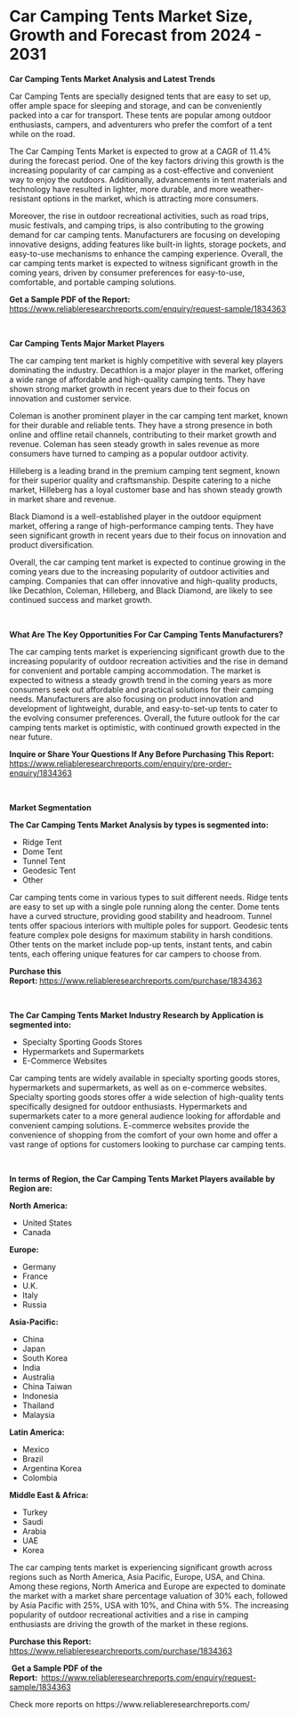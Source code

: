 <p><h1>Car Camping Tents Market Size, Growth and Forecast from 2024 - 2031</h1></p><p><strong>Car Camping Tents Market Analysis and Latest Trends</strong></p>
<p><p>Car Camping Tents are specially designed tents that are easy to set up, offer ample space for sleeping and storage, and can be conveniently packed into a car for transport. These tents are popular among outdoor enthusiasts, campers, and adventurers who prefer the comfort of a tent while on the road.</p><p>The Car Camping Tents Market is expected to grow at a CAGR of 11.4% during the forecast period. One of the key factors driving this growth is the increasing popularity of car camping as a cost-effective and convenient way to enjoy the outdoors. Additionally, advancements in tent materials and technology have resulted in lighter, more durable, and more weather-resistant options in the market, which is attracting more consumers.</p><p>Moreover, the rise in outdoor recreational activities, such as road trips, music festivals, and camping trips, is also contributing to the growing demand for car camping tents. Manufacturers are focusing on developing innovative designs, adding features like built-in lights, storage pockets, and easy-to-use mechanisms to enhance the camping experience. Overall, the car camping tents market is expected to witness significant growth in the coming years, driven by consumer preferences for easy-to-use, comfortable, and portable camping solutions.</p></p>
<p><strong>Get a Sample PDF of the Report:&nbsp;</strong> <a href="https://www.reliableresearchreports.com/enquiry/request-sample/1834363">https://www.reliableresearchreports.com/enquiry/request-sample/1834363</a></p>
<p>&nbsp;</p>
<p><strong>Car Camping Tents Major Market Players</strong></p>
<p><p>The car camping tent market is highly competitive with several key players dominating the industry. Decathlon is a major player in the market, offering a wide range of affordable and high-quality camping tents. They have shown strong market growth in recent years due to their focus on innovation and customer service.</p><p>Coleman is another prominent player in the car camping tent market, known for their durable and reliable tents. They have a strong presence in both online and offline retail channels, contributing to their market growth and revenue. Coleman has seen steady growth in sales revenue as more consumers have turned to camping as a popular outdoor activity.</p><p>Hilleberg is a leading brand in the premium camping tent segment, known for their superior quality and craftsmanship. Despite catering to a niche market, Hilleberg has a loyal customer base and has shown steady growth in market share and revenue.</p><p>Black Diamond is a well-established player in the outdoor equipment market, offering a range of high-performance camping tents. They have seen significant growth in recent years due to their focus on innovation and product diversification.</p><p>Overall, the car camping tent market is expected to continue growing in the coming years due to the increasing popularity of outdoor activities and camping. Companies that can offer innovative and high-quality products, like Decathlon, Coleman, Hilleberg, and Black Diamond, are likely to see continued success and market growth.</p></p>
<p>&nbsp;</p>
<p><strong>What Are The Key Opportunities For Car Camping Tents Manufacturers?</strong></p>
<p><p>The car camping tents market is experiencing significant growth due to the increasing popularity of outdoor recreation activities and the rise in demand for convenient and portable camping accommodation. The market is expected to witness a steady growth trend in the coming years as more consumers seek out affordable and practical solutions for their camping needs. Manufacturers are also focusing on product innovation and development of lightweight, durable, and easy-to-set-up tents to cater to the evolving consumer preferences. Overall, the future outlook for the car camping tents market is optimistic, with continued growth expected in the near future.</p></p>
<p><strong>Inquire or Share Your Questions If Any Before Purchasing This Report:</strong> <a href="https://www.reliableresearchreports.com/enquiry/pre-order-enquiry/1834363">https://www.reliableresearchreports.com/enquiry/pre-order-enquiry/1834363</a></p>
<p>&nbsp;</p>
<p><strong>Market Segmentation</strong></p>
<p><strong>The Car Camping Tents Market Analysis by types is segmented into:</strong></p>
<p><ul><li>Ridge Tent</li><li>Dome Tent</li><li>Tunnel Tent</li><li>Geodesic Tent</li><li>Other</li></ul></p>
<p><p>Car camping tents come in various types to suit different needs. Ridge tents are easy to set up with a single pole running along the center. Dome tents have a curved structure, providing good stability and headroom. Tunnel tents offer spacious interiors with multiple poles for support. Geodesic tents feature complex pole designs for maximum stability in harsh conditions. Other tents on the market include pop-up tents, instant tents, and cabin tents, each offering unique features for car campers to choose from.</p></p>
<p><strong>Purchase this Report:&nbsp;</strong><a href="https://www.reliableresearchreports.com/purchase/1834363">https://www.reliableresearchreports.com/purchase/1834363</a></p>
<p>&nbsp;</p>
<p><strong>The Car Camping Tents Market Industry Research by Application is segmented into:</strong></p>
<p><ul><li>Specialty Sporting Goods Stores</li><li>Hypermarkets and Supermarkets</li><li>E-Commerce Websites</li></ul></p>
<p><p>Car camping tents are widely available in specialty sporting goods stores, hypermarkets and supermarkets, as well as on e-commerce websites. Specialty sporting goods stores offer a wide selection of high-quality tents specifically designed for outdoor enthusiasts. Hypermarkets and supermarkets cater to a more general audience looking for affordable and convenient camping solutions. E-commerce websites provide the convenience of shopping from the comfort of your own home and offer a vast range of options for customers looking to purchase car camping tents.</p></p>
<p>&nbsp;</p>
<p><strong>In terms of Region, the Car Camping Tents Market Players available by Region are:</strong></p>
<p>
    <p> <strong> North America: </strong>
        <ul>
            <li>United States</li>
            <li>Canada</li>
        </ul>
        </p> 
    <p> <strong> Europe: </strong>
        <ul>
            <li>Germany</li>
            <li>France</li>
            <li>U.K.</li>
            <li>Italy</li>
            <li>Russia</li>
        </ul>
        </p> 
    <p> <strong> Asia-Pacific: </strong>
        <ul>
            <li>China</li>
            <li>Japan</li>
            <li>South Korea</li>
            <li>India</li>
            <li>Australia</li>
            <li>China Taiwan</li>
            <li>Indonesia</li>
            <li>Thailand</li>
            <li>Malaysia</li>
        </ul>
        </p> 
    <p> <strong> Latin America: </strong>
        <ul>
            <li>Mexico</li>
            <li>Brazil</li>
            <li>Argentina Korea</li>
            <li>Colombia</li>
        </ul>
        </p> 
    <p> <strong> Middle East & Africa: </strong>
        <ul>
            <li>Turkey</li>
            <li>Saudi</li>
            <li>Arabia</li>
            <li>UAE</li>
            <li>Korea</li>
        </ul>
    </p>
    </p>
<p><p>The car camping tents market is experiencing significant growth across regions such as North America, Asia Pacific, Europe, USA, and China. Among these regions, North America and Europe are expected to dominate the market with a market share percentage valuation of 30% each, followed by Asia Pacific with 25%, USA with 10%, and China with 5%. The increasing popularity of outdoor recreational activities and a rise in camping enthusiasts are driving the growth of the market in these regions.</p></p>
<p><strong>Purchase this Report: </strong><a href="https://www.reliableresearchreports.com/purchase/1834363">https://www.reliableresearchreports.com/purchase/1834363</a></p>
<p>&nbsp;<strong>Get a Sample PDF of the Report:&nbsp;&nbsp;</strong><a href="https://www.reliableresearchreports.com/enquiry/request-sample/1834363">https://www.reliableresearchreports.com/enquiry/request-sample/1834363</a></p>
<p><strong></strong></p>
<p>Check more reports on https://www.reliableresearchreports.com/</p>